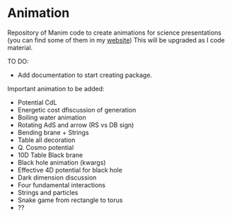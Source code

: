 # Animation
Repository of Manim code to create animations for science presentations (you can find some of them in my [website](https://panopepino.github.io/web_page/))
This will be upgraded as I code material.

TO DO:
- Add documentation to start creating package.

Important animation to be added:

- Potential CdL
- Energetic cost dfiscussion of generation
- Boiling water animation
- Rotating AdS and arrow (RS vs DB sign)
- Bending brane + Strings
- Table all decoration
- Q. Cosmo potential 
- 10D Table Black brane
- Black hole animation (kwargs)
- Effective 4D potential for black hole
- Dark dimension discussion
- Four fundamental interactions
- Strings and particles
- Snake game from rectangle to torus
- ??


